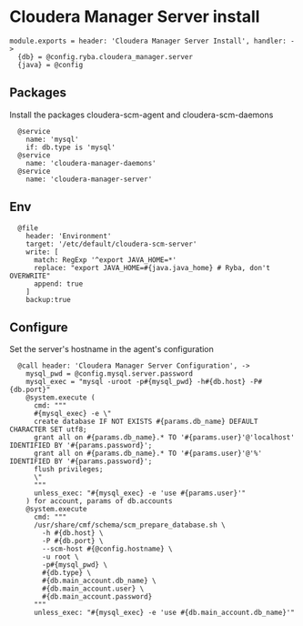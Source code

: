
# Cloudera Manager Server install

    module.exports = header: 'Cloudera Manager Server Install', handler: ->
      {db} = @config.ryba.cloudera_manager.server
      {java} = @config

## Packages

Install the packages cloudera-scm-agent and cloudera-scm-daemons

      @service
        name: 'mysql'
        if: db.type is 'mysql'
      @service
        name: 'cloudera-manager-daemons'
      @service
        name: 'cloudera-manager-server'

## Env

      @file
        header: 'Environment'
        target: '/etc/default/cloudera-scm-server'
        write: [
          match: RegExp '^export JAVA_HOME=*'
          replace: "export JAVA_HOME=#{java.java_home} # Ryba, don't OVERWRITE"
          append: true
        ]
        backup:true

## Configure

Set the server's hostname in the agent's configuration

      @call header: 'Cloudera Manager Server Configuration', ->
        mysql_pwd = @config.mysql.server.password
        mysql_exec = "mysql -uroot -p#{mysql_pwd} -h#{db.host} -P#{db.port}"
        @system.execute (
          cmd: """
          #{mysql_exec} -e \"
          create database IF NOT EXISTS #{params.db_name} DEFAULT CHARACTER SET utf8;
          grant all on #{params.db_name}.* TO '#{params.user}'@'localhost' IDENTIFIED BY '#{params.password}';
          grant all on #{params.db_name}.* TO '#{params.user}'@'%' IDENTIFIED BY '#{params.password}';
          flush privileges;
          \"
          """
          unless_exec: "#{mysql_exec} -e 'use #{params.user}'"
        ) for account, params of db.accounts
        @system.execute
          cmd: """
          /usr/share/cmf/schema/scm_prepare_database.sh \
            -h #{db.host} \
            -P #{db.port} \
            --scm-host #{@config.hostname} \
            -u root \
            -p#{mysql_pwd} \
            #{db.type} \
            #{db.main_account.db_name} \
            #{db.main_account.user} \
            #{db.main_account.password}
          """
          unless_exec: "#{mysql_exec} -e 'use #{db.main_account.db_name}'"
